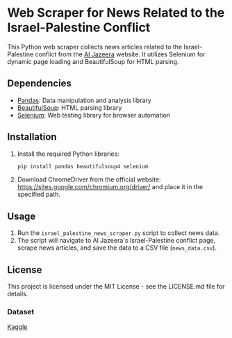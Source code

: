 # Web Scraper for News Related to the Israel-Palestine Conflict

This Python web scraper collects news articles related to the Israel-Palestine conflict from the [Al Jazeera](https://www.aljazeera.com/tag/israel-palestine-conflict/) website. It utilizes Selenium for dynamic page loading and BeautifulSoup for HTML parsing.

## Dependencies

- [Pandas](https://pandas.pydata.org/): Data manipulation and analysis library
- [BeautifulSoup](https://www.crummy.com/software/BeautifulSoup/bs4/doc/): HTML parsing library
- [Selenium](https://www.selenium.dev/documentation/en/): Web testing library for browser automation

## Installation

1. Install the required Python libraries:

   ```bash
   pip install pandas beautifulsoup4 selenium
2. Download ChromeDriver from the official website: https://sites.google.com/chromium.org/driver/ and place it in the specified path.

## Usage

1. Run the `israel_palestine_news_scraper.py` script to collect news data.
2. The script will navigate to Al Jazeera's Israel-Palestine conflict page, scrape news articles, and save the data to a CSV file (`news_data.csv`).

## License

This project is licensed under the MIT License - see the LICENSE.md file for details.

### Dataset

[Kaggle](https://www.kaggle.com/datasets/emirslspr/israel-hamas-conflict-news-dataset/data)
